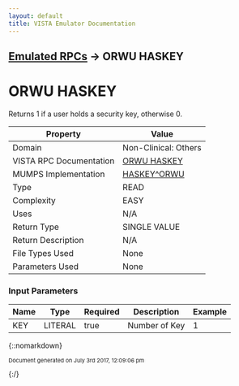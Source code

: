 ```yaml
---
layout: default
title: VISTA Emulator Documentation
---
```


## [Emulated RPCs](TableOfContents) &#8594; ORWU HASKEY
# ORWU HASKEY

Returns 1 if a user holds a security key, otherwise 0.

Property | Value
--- | ---
Domain | Non-Clinical: Others
VISTA RPC Documentation | [ORWU HASKEY](../VISTARPC/ORWU_HASKEY)
MUMPS Implementation | [HASKEY^ORWU](http://code.osehra.org/dox/Routine_ORWU_source.html)
Type | READ
Complexity | EASY
Uses | N/A
Return Type | SINGLE VALUE
Return Description | N/A
File Types Used | None
Parameters Used | None


### Input Parameters

Name | Type | Required | Description | Example
--- | --- | --- | --- | ---
KEY | LITERAL | true | Number of Key | 1

{::nomarkdown} <br/><p style="font-size: 11px">Document generated on July 3rd 2017, 12:09:06 pm</p>{:/}